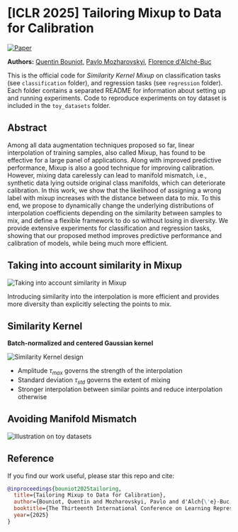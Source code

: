 # [ICLR 2025] Tailoring Mixup to Data for Calibration

[![Paper](https://img.shields.io/badge/paper-arxiv.2311.01434-B31B1B.svg)](https://arxiv.org/abs/2311.01434)

**Authors:** [Quentin Bouniot](https://qbouniot.github.io/), [Pavlo Mozharovskyi](https://perso.telecom-paristech.fr/mozharovskyi/), [Florence d'Alché-Buc](https://perso.telecom-paristech.fr/fdalche/)

This is the official code for *Similarity Kernel Mixup* on classification tasks (see `classification` folder), and regression tasks (see `regression` folder). Each folder contains a separated README for information about setting up and running experiments. Code to reproduce experiments on toy dataset is included in the `toy_datasets` folder.

## Abstract

Among all data augmentation techniques proposed so far, linear interpolation of training samples, also called Mixup, has found to be effective for a large panel of applications. Along with improved predictive performance, Mixup is also a good technique for improving calibration. However, mixing data carelessly can lead to manifold mismatch, i.e., synthetic data lying outside original class manifolds, which can deteriorate calibration. In this work, we show that the likelihood of assigning a wrong label with mixup increases with the distance between data to mix. To this end, we propose to dynamically change the underlying distributions of interpolation coefficients depending on the similarity between samples to mix, and define a flexible framework to do so without losing in diversity. We provide extensive experiments for classification and regression tasks, showing that our proposed method improves predictive performance and calibration of models, while being much more efficient. 

## Taking into account similarity in Mixup

![Taking into account similarity in Mixup](./images/similarity_mixup.png)

Introducing similarity into the interpolation is more efficient and provides more diversity than explicitly selecting the points to mix.

## Similarity Kernel

**Batch-normalized and centered Gaussian kernel**

![Similarity Kernel design](./images/similarity_kernel.png)

- Amplitude $\tau_{max}$ governs the strength of the interpolation
- Standard deviation $\tau_{std}$ governs the extent of mixing
- Stronger interpolation between similar points and reduce interpolation otherwise

## Avoiding Manifold Mismatch

![Illustration on toy datasets](./images/toy_datasets_sk_mixup.png)


## Reference

If you find our work useful, please star this repo and cite:

```bibtex
@inproceedings{bouniot2025tailoring,
  title={Tailoring Mixup to Data for Calibration},
  author={Bouniot, Quentin and Mozharovskyi, Pavlo and d'Alch{\'e}-Buc, Florence},
  booktitle={The Thirteenth International Conference on Learning Representations},
  year={2025}
}
```
